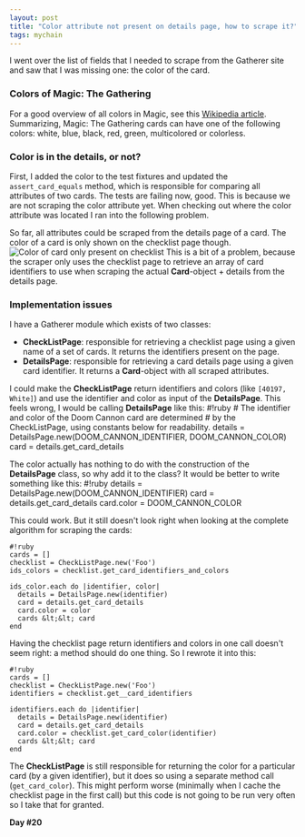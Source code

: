```yaml
---
layout: post
title: "Color attribute not present on details page, how to scrape it?"
tags: mychain
---
```

I went over the list of fields that I needed to scrape from the Gatherer site and saw that I was missing one: the color of the card.

### Colors of Magic: The Gathering
For a good overview of all colors in Magic, see this [Wikipedia article](http://en.wikipedia.org/wiki/Magic:_The_Gathering#Colors_of_Magic). Summarizing, Magic: The Gathering cards can have one of the following colors: white, blue, black, red, green, multicolored or colorless.

### Color is in the details, or not?
First, I added the color to the test fixtures and updated the `assert_card_equals` method, which is responsible for comparing all attributes of two cards. The tests are failing now, good. This is because we are not scraping the color attribute yet. When checking out where the color attribute was located I ran into the following problem.

So far, all attributes could be scraped from the details page of a card. The color of a card is only shown on the checklist page though.
![Color of card only present on checklist](http://farm7.static.flickr.com/6080/6090373088_91309326bd.jpg)
This is a bit of a problem, because the scraper only uses the checklist page to retrieve an array of card identifiers to use when scraping the actual **Card**-object + details from the details page.

### Implementation issues
I have a Gatherer module which exists of two classes:

- **CheckListPage**: responsible for retrieving a checklist page using a given name of a set of cards. It returns the identifiers present on the page.
- **DetailsPage**: responsible for retrieving a card details page using a given card identifier. It returns a **Card**-object with all scraped attributes.

I could make the **CheckListPage** return identifiers and colors (like `[40197, White]`) and use the identifier and color as input of the **DetailsPage**. This feels wrong, I would be calling **DetailsPage** like this:
    #!ruby
    # The identifier and color of the Doom Cannon card are determined
    # by the CheckListPage, using constants below for readability.
    details = DetailsPage.new(DOOM_CANNON_IDENTIFIER, DOOM_CANNON_COLOR)
    card = details.get_card_details

The color actually has nothing to do with the construction of the **DetailsPage** class, so why add it to the class? It would be better to write something like this:
    #!ruby
    details = DetailsPage.new(DOOM_CANNON_IDENTIFIER)
    card = details.get_card_details
    card.color = DOOM_CANNON_COLOR

This could work. But it still doesn't look right when looking at the complete algorithm for scraping the cards:

    #!ruby
    cards = []
    checklist = CheckListPage.new('Foo')
    ids_colors = checklist.get_card_identifiers_and_colors

    ids_color.each do |identifier, color|
      details = DetailsPage.new(identifier)
      card = details.get_card_details
      card.color = color
      cards &lt;&lt; card
    end

Having the checklist page return identifiers and colors in one call doesn't seem right: a method should do one thing. So I rewrote it into this:

    #!ruby
    cards = []
    checklist = CheckListPage.new('Foo')
    identifiers = checklist.get__card_identifiers

    identifiers.each do |identifier|
      details = DetailsPage.new(identifier)
      card = details.get_card_details
      card.color = checklist.get_card_color(identifier)
      cards &lt;&lt; card
    end

The **CheckListPage** is still responsible for returning the color for a particular card (by a given identifier), but it does so using a separate method call (`get_card_color`). This might perform worse (minimally when I cache the checklist page in the first call) but this code is not going to be run very often so I take that for granted.

**Day #20**

